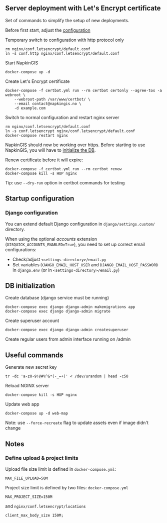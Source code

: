 ## Server deployment with Let's Encrypt certificate

Set of commands to simplify the setup of new deployments.


Before first start, adjust the [configuration](#startup-configuration)

Temporary switch to configuration with http protocol only
```
rm nginx/conf.letsencrypt/default.conf
ln -s conf.http nginx/conf.letsencrypt/default.conf
```

Start NapkinGIS
```
docker-compose up -d
```

Create Let's Encrypt certificate
```
docker-compose -f certbot.yml run --rm certbot certonly --agree-tos -a webroot \
    --webroot-path /var/www/certbot/ \
    --email contact@napkingis.no \
    -d example.com
```

Switch to normal configuration and restart nginx server
```
rm nginx/conf.letsencrypt/default.conf
ln -s conf.letsencrypt nginx/conf.letsencrypt/default.conf
docker-compose restart nginx
```

NapkinGIS should now be working over https. Before starting to use NapkinGIS, you will have to [initialize the DB](#db-initialization).

Renew certificate before it will expire:
```
docker-compose -f certbot.yml run --rm certbot renew
docker-compose kill -s HUP nginx
```

Tip: use `--dry-run` option in certbot commands for testing


## Startup configuration

### Django configuration

You can extend default Django configuration in ```django/settings.custom/``` directory.


When using the optional *accounts* extension (```GISQUICK_ACCOUNTS_ENABLED=True```), you need to set up correct email configurations:
- Check/adjust ```<settings-directory>/email.py```
- Set variables ```DJANGO_EMAIL_HOST_USER``` and ```DJANGO_EMAIL_HOST_PASSWORD``` in ```django.env``` (or in ```<settings-directory>/email.py```) 


## DB initialization

Create database (django service must be running)
```
docker-compose exec django django-admin makemigrations app
docker-compose exec django django-admin migrate
```

Create superuser account
```
docker-compose exec django django-admin createsuperuser
```

Create regular users from admin interface running on <server-url>/admin


## Useful commands

Generate new secret key
```
tr -dc 'a-z0-9!@#%^&*(-_=+)' < /dev/urandom | head -c50
```

Reload NGINX server
```
docker-compose kill -s HUP nginx
```

Update web app
```
docker-compose up -d web-map
```
Note: use ```--force-recreate``` flag to update assets even if image didn't change

## Notes

### Define upload & project limits

Upload file size limit is defined in `docker-compose.yml`:

```
MAX_FILE_UPLOAD=50M
```

Project size limit is defined by two files: `docker-compose.yml`

```
MAX_PROJECT_SIZE=150M
```

and `nginx/conf.letsencrypt/locations`

```
client_max_body_size 150M;
```
